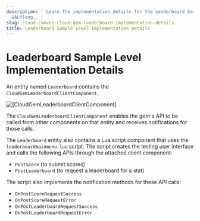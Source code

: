 ```yaml
---
description: ' Learn the implementation details for the Leaderboard Sample Level in
  &ALYlong;. '
slug: cloud-canvas-cloud-gem-leaderboard-implementation-details
title: Leaderboard Sample Level Implementation Details
---
```

# Leaderboard Sample Level Implementation Details<a name="cloud-canvas-cloud-gem-leaderboard-implementation-details"></a>

An entity named `Leaderboard` contains the `CloudGemLeaderboardClientComponent`\.

![\[CloudGemLeaderboardClientComponent\]](/images/userguide/cloud_canvas/cloud-canvas-cloud-gem-leaderboard-client-component.png)

The `CloudGemLeaderboardClientComponent` enables the gem's API to be called from other components on that entity and receives notifications for those calls\.

The `Leaderboard` entity also contains a Lua script component that uses the `leaderboardmainmenu.lua` script\. The script creates the testing user interface and calls the following APIs through the attached client component:
+ `PostScore` \(to submit scores\)
+ `PostLeaderboard` \(to request a leaderboard for a stat\)

The script also implements the notification methods for these API calls:
+ `OnPostScoreRequestSuccess`
+ `OnPostScoreRequestError`
+ `OnPostLeaderboardRequestSuccess`
+ `OnPostLeaderboardRequestError`